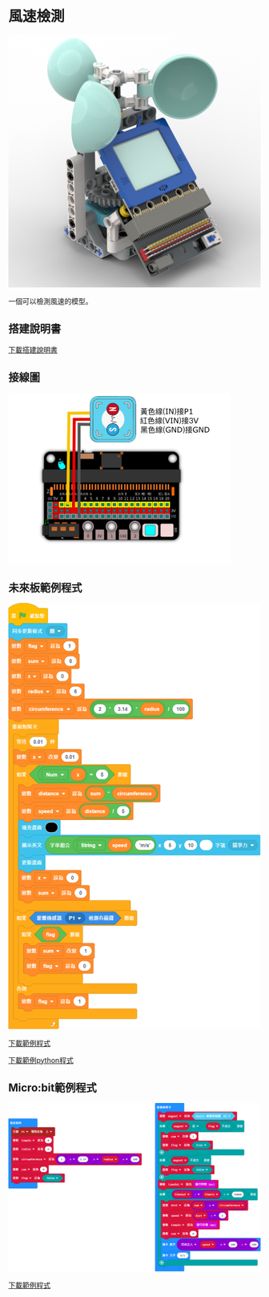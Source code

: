 # 風速檢測

![](./images/windspeed.png)

一個可以檢測風速的模型。

## 搭建說明書

[下載搭建說明書](https://github.com/kittenbothk/kittenbothk/raw/master/Kits/weatherstation/instructions/windspeed.pdf)

## 接線圖

![](./images/windspeed_wiring.png)

## 未來板範例程式

![](./images/windspeed_code.png)

[下載範例程式](https://github.com/kittenbothk/kittenbothk/raw/master/Kits/weatherstation/sb3/4_windspeed.sb3)

[下載範例python程式](https://github.com/kittenbothk/kittenbothk/raw/master/Kits/weatherstation/py/4_windspeed.py)

## Micro:bit範例程式

![](./images/windspeed_code_mc.png)

[下載範例程式](https://makecode.microbit.org/_CvgFo96g261o)